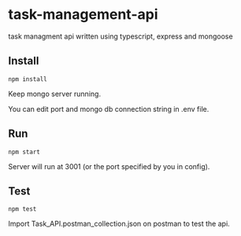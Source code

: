 # task-management-api
task managment api written using typescript, express and mongoose

## Install

``` cli
npm install
```

Keep mongo server running.

You can edit port and mongo db connection string in .env file.

## Run

``` cli
npm start
```

Server will run at 3001 (or the port specified by you in config).

## Test

``` cli
npm test
```

Import Task_API.postman_collection.json on postman to test the api.